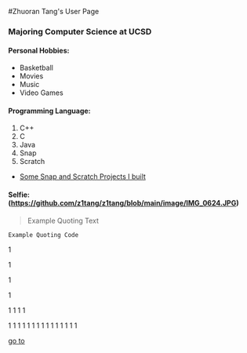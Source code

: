 #Zhuoran Tang's User Page 

### Majoring Computer Science at UCSD


#### Personal Hobbies:

- Basketball
- Movies
- Music
- Video Games


#### Programming Language:

1. C++
2. C
3. Java
4. Snap
5. Scratch
- [Some Snap and Scratch Projects I built](https://sites.google.com/view/ucsd-edu-zhuoran-tang/home)


#### Selfie: (https://github.com/z1tang/z1tang/blob/main/image/IMG_0624.JPG)

> Example Quoting Text

`Example Quoting Code`

1 

1

1

1

1
1
1
1

1
1
1
1
1
1
1
1
1
1
1
1
1
1
1

[go to](#zhuoran-tang's-user-page)
